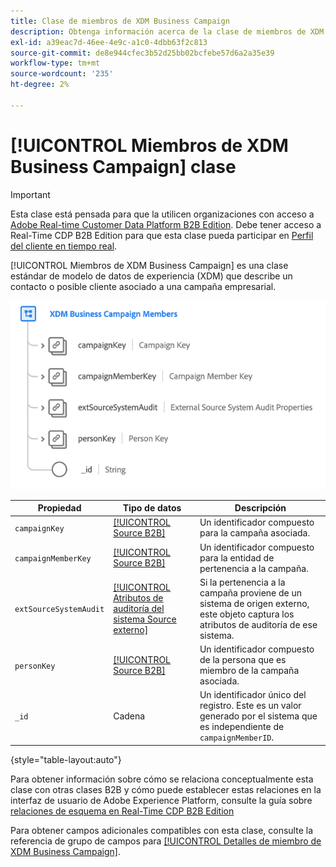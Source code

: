 ```yaml
---
title: Clase de miembros de XDM Business Campaign
description: Obtenga información acerca de la clase de miembros de XDM Business Campaign en el modelo de datos de experiencia (XDM).
exl-id: a39eac7d-46ee-4e9c-a1c0-4dbb63f2c813
source-git-commit: de8e944cfec3b52d25bb02bcfebe57d6a2a35e39
workflow-type: tm+mt
source-wordcount: '235'
ht-degree: 2%

---
```


# [!UICONTROL Miembros de XDM Business Campaign] clase

>[!IMPORTANT]
>
>Esta clase está pensada para que la utilicen organizaciones con acceso a [Adobe Real-time Customer Data Platform B2B Edition](../../../rtcdp/b2b-overview.md). Debe tener acceso a Real-Time CDP B2B Edition para que esta clase pueda participar en [Perfil del cliente en tiempo real](../../../profile/home.md).

[!UICONTROL Miembros de XDM Business Campaign] es una clase estándar de modelo de datos de experiencia (XDM) que describe un contacto o posible cliente asociado a una campaña empresarial.

![La estructura de la clase de miembros de XDM Business Campaign tal como aparece en la interfaz de usuario](../../images/classes/b2b/business-campaign-members.png)

| Propiedad | Tipo de datos | Descripción |
| --- | --- | --- |
| `campaignKey` | [[!UICONTROL Source B2B]](../../data-types/b2b-source.md) | Un identificador compuesto para la campaña asociada. |
| `campaignMemberKey` | [[!UICONTROL Source B2B]](../../data-types/b2b-source.md) | Un identificador compuesto para la entidad de pertenencia a la campaña. |
| `extSourceSystemAudit` | [[!UICONTROL Atributos de auditoría del sistema Source externo]](../../data-types/external-source-system-audit-attributes.md) | Si la pertenencia a la campaña proviene de un sistema de origen externo, este objeto captura los atributos de auditoría de ese sistema. |
| `personKey` | [[!UICONTROL Source B2B]](../../data-types/b2b-source.md) | Un identificador compuesto de la persona que es miembro de la campaña asociada. |
| `_id` | Cadena | Un identificador único del registro. Este es un valor generado por el sistema que es independiente de `campaignMemberID`. |

{style="table-layout:auto"}

Para obtener información sobre cómo se relaciona conceptualmente esta clase con otras clases B2B y cómo puede establecer estas relaciones en la interfaz de usuario de Adobe Experience Platform, consulte la guía sobre [relaciones de esquema en Real-Time CDP B2B Edition](../../tutorials/relationship-b2b.md)

Para obtener campos adicionales compatibles con esta clase, consulte la referencia de grupo de campos para [[!UICONTROL Detalles de miembro de XDM Business Campaign]](../../field-groups/b2b-campaign-members/details.md).
